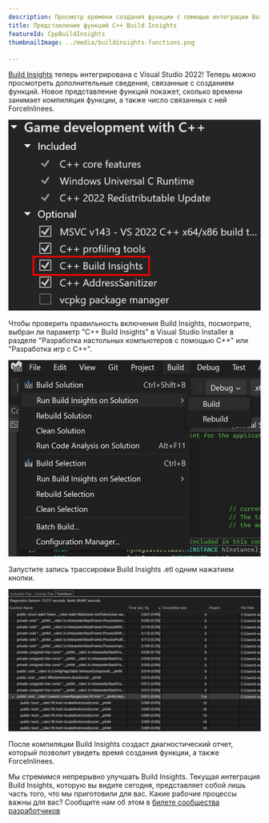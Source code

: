 ```yaml
---
description: Просмотр времени создания функции с помощью интеграции Build Insights
title: Представление функций C++ Build Insights
featureId: CppBuildInsights
thumbnailImage: ../media/buildinsights-functions.png

---
```


[Build Insights](https://devblogs.microsoft.com/cppblog/introducing-c-build-insights/) теперь интегрирована с Visual Studio 2022! Теперь можно просмотреть дополнительные сведения, связанные с созданием функций. Новое представление функций покажет, сколько времени занимает компиляция функции, а также число связанных с ней ForceInlinees.

![Компонент Build Insights](../media/buildinsights-component.png "Компонент Build Insights")

Чтобы проверить правильность включения Build Insights, посмотрите, выбран ли параметр "C++ Build Insights" в Visual Studio Installer в разделе "Разработка настольных компьютеров с помощью C++" или "Разработка игр с C++".

![Меню Build Insights](../media/buildinsights-menu.png "Меню Build Insights")

Запустите запись трассировки Build Insights .etl одним нажатием кнопки. 

![Пример Build Insights](../media/buildinsights-functions.png "Пример Build Insights")

После компиляции Build Insights создаст диагностический отчет, который позволит увидеть время создания функции, а также ForceInlinees.

Мы стремимся непрерывно улучшать Build Insights. Текущая интеграция Build Insights, которую вы видите сегодня, представляет собой лишь часть того, что мы приготовили для вас. Какие рабочие процессы важны для вас? Сообщите нам об этом в [билете сообщества разработчиков](https://developercommunity.visualstudio.com/t/Have-full-integration-of-Build-Insights/810960)
